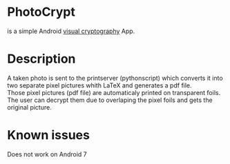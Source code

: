 # PhotoCrypt
is a simple Android [visual cryptography](https://en.wikipedia.org/wiki/Visual_cryptography) App.

# Description

A taken photo is sent to the printserver (pythonscript) which converts it into two separate pixel pictures whith LaTeX and generates a pdf file.  
Those pixel pictures (pdf file) are automaticaly printed on transparent foils.
The user can decrypt them due to overlaping the pixel foils and gets the original picture.

# Known issues

Does not work on Android 7

